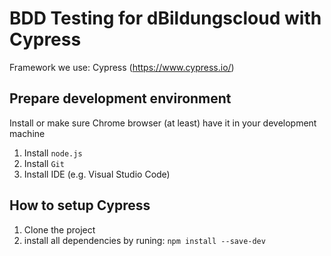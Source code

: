 # BDD Testing for dBildungscloud with Cypress

Framework we use: Cypress (<https://www.cypress.io/>)

## Prepare development environment

Install or make sure Chrome browser (at least) have it in your development machine
1) Install `node.js`
2) Install `Git`
3) Install IDE (e.g. Visual Studio Code)

## How to setup Cypress
1) Clone the project
2) install all dependencies by runing: `npm install --save-dev`
